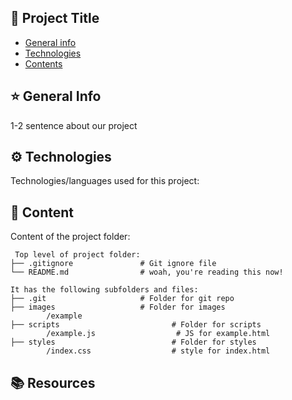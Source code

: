## 🌱 Project Title
* [General info](#general-info)
* [Technologies](#technologies)
* [Contents](#content)

## ⭐ General Info
1-2 sentence about our project

## ⚙ Technologies
Technologies/languages used for this project:

## 📁 Content
Content of the project folder:
```
 Top level of project folder: 
├── .gitignore               # Git ignore file
└── README.md                # woah, you're reading this now!

It has the following subfolders and files:
├── .git                     # Folder for git repo
├── images                   # Folder for images
        /example
├── scripts                         # Folder for scripts
        /example.js                  # JS for example.html
├── styles                          # Folder for styles
        /index.css                  # style for index.html

```

## 📚 Resources
